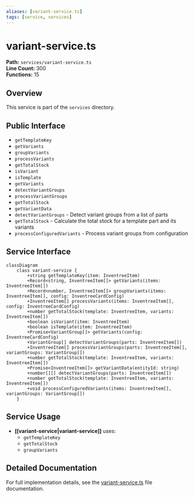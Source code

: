 ```yaml
---
aliases: [variant-service.ts]
tags: [service, services]
---
```


# variant-service.ts

**Path:** `services/variant-service.ts`  
**Line Count:** 300  
**Functions:** 15  

## Overview

This service is part of the `services` directory.

## Public Interface

- `getTemplateKey`
- `getVariants`
- `groupVariants`
- `processVariants`
- `getTotalStock`
- `isVariant`
- `isTemplate`
- `getVariants`
- `detectVariantGroups`
- `processVariantGroups`
- `getTotalStock`
- `getVariantData`
- `detectVariantGroups` - Detect variant groups from a list of parts
- `getTotalStock` - Calculate the total stock for a template part and its variants
- `processConfiguredVariants` - Process variant groups from configuration

## Service Interface

```mermaid
classDiagram
    class variant-service {
        +string getTemplateKey(item: InventreeItem)
        +Record<string, InventreeItem[]> getVariants(items: InventreeItem[])
        +Record<number, InventreeItem[]> groupVariants(items: InventreeItem[], config: InventreeCardConfig)
        +InventreeItem[] processVariants(items: InventreeItem[], config: InventreeCardConfig)
        +number getTotalStock(template: InventreeItem, variants: InventreeItem[])
        +boolean isVariant(item: InventreeItem)
        +boolean isTemplate(item: InventreeItem)
        +Promise<VariantGroup[]> getVariants(config: InventreeCardConfig)
        +VariantGroup[] detectVariantGroups(parts: InventreeItem[])
        +InventreeItem[] processVariantGroups(parts: InventreeItem[], variantGroups: VariantGroup[])
        +number getTotalStock(template: InventreeItem, variants: InventreeItem[])
        +Promise<InventreeItem[]> getVariantData(entityId: string)
        +number[][] detectVariantGroups(parts: InventreeItem[])
        +number getTotalStock(template: InventreeItem, variants: InventreeItem[])
        +void processConfiguredVariants(items: InventreeItem[], variantGroups: VariantGroup[])
    }
```

## Service Usage

- **[[variant-service|variant-service]]** uses:
  - `getTemplateKey`
  - `getTotalStock`
  - `groupVariants`

## Detailed Documentation

For full implementation details, see the [variant-service.ts](../files/variant-service.md) file documentation.

